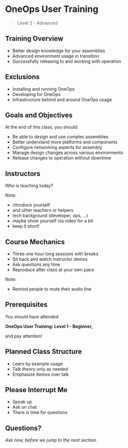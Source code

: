 # OneOps User Training

> Level 2 - Advanced

<!--- vertical -->

## Training Overview

- Better design knowledge for your assemblies
- Advanced environment usage in transition
- Successfully releasing to and working with operation

<!--- vertical -->

## Exclusions

- Installing and running OneOps <!-- .element: class="fragment" -->
- Developing for OneOps <!-- .element: class="fragment" -->
- Infrastructure behind and around OneOps usage <!-- .element: class="fragment" -->

<!--- vertical -->

## Goals and Objectives

At the end of this class, you should: <!-- .element: class="fragment" -->

- Be able to design and use complex assemblies <!-- .element: class="fragment" -->
- Better understand more platforms and components <!-- .element: class="fragment" -->
- Configure networking aspects for assembly <!-- .element: class="fragment" -->
- Manage design changes across various environments <!-- .element: class="fragment" -->
- Release changes to operation without downtime <!-- .element: class="fragment" -->

<!--- vertical -->

## Instructors

Who is teaching today?

Note:
- introduce yourself
- and other teachers or helpers
- tech background (developer, ops, ...)
- maybe show yourself via video for a bit
- keep it short!

<!--- vertical -->

## Course Mechanics

- Three one hour long sessions with breaks
- Sit back and watch instructor demos
- Ask questions any time
- Reproduce after class at your own pace

Note:
- Remind people to mute their audio line

<!--- vertical -->

## Prerequisites

You should have attended <!-- .element: class="fragment" -->

__OneOps User Training: Level 1 - Beginner,__ <!-- .element: class="fragment" -->

and pay attention! <!-- .element: class="fragment" -->

<!--- vertical -->

## Planned Class Structure

- Learn by example usage
- Talk _theory_ only as needed
- Emphasize demos over talk

<!--- vertical -->

## Please Interrupt Me

- Speak up
- Ask on chat
- There is time for questions

<!--- vertical -->

## Questions? 

<em class="yellow">Ask now, before we jump to the next section.</em>

